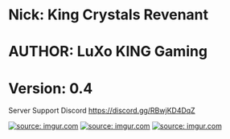 # Nick: King Crystals Revenant
# AUTHOR: LuXo KING Gaming
# Version: 0.4

Server Support Discord https://discord.gg/RBwjKD4DqZ


<a href="https://imgur.com/SDj0RZQ"><img src="https://i.imgur.com/SDj0RZQ.jpg" title="source: imgur.com" /></a>
<a href="https://imgur.com/cMZjIcd"><img src="https://i.imgur.com/cMZjIcd.jpg" title="source: imgur.com" /></a>
<a href="https://imgur.com/TmBpovi"><img src="https://i.imgur.com/TmBpovi.jpg" title="source: imgur.com" /></a>
